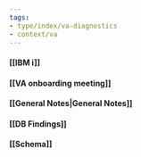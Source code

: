 ```yaml
---
tags: 
- type/index/va-diagnostics
- context/va
---
```


#### [[IBM i]]
#### [[VA onboarding meeting]]
#### [[General Notes|General Notes]]
#### [[DB Findings]]
#### [[Schema]]